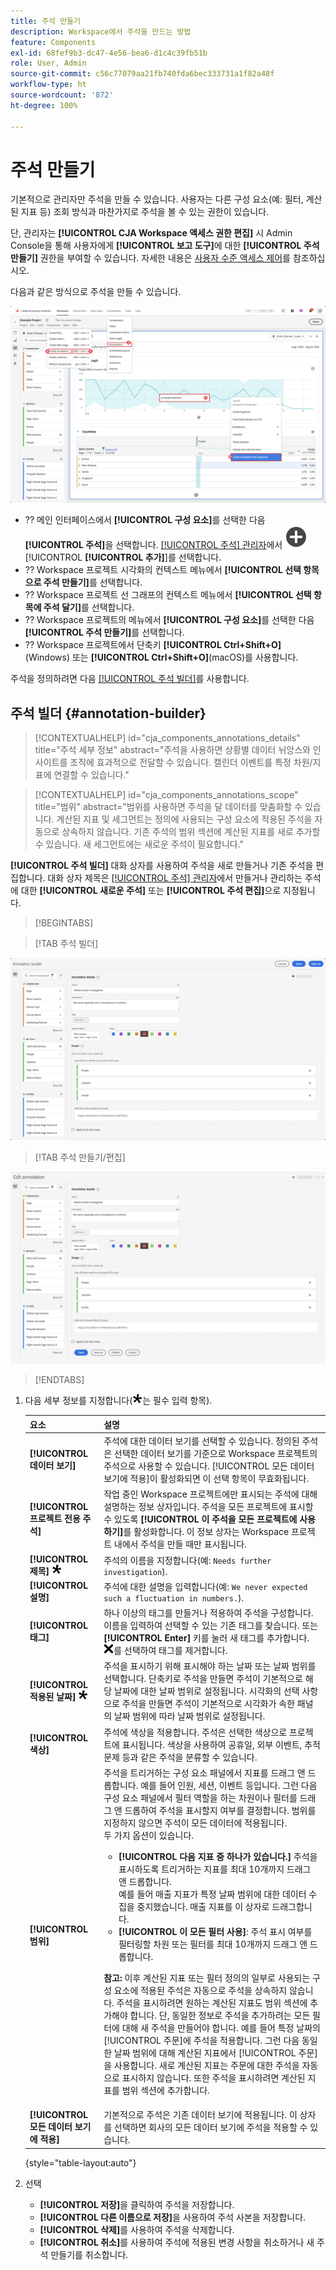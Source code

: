 ```yaml
---
title: 주석 만들기
description: Workspace에서 주석을 만드는 방법
feature: Components
exl-id: 68fef9b3-dc47-4e56-bea6-d1c4c39fb51b
role: User, Admin
source-git-commit: c56c77079aa21fb740fda6bec333731a1f82a48f
workflow-type: ht
source-wordcount: '872'
ht-degree: 100%

---
```


# 주석 만들기

기본적으로 관리자만 주석을 만들 수 있습니다. 사용자는 다른 구성 요소(예: 필터, 계산된 지표 등) 조회 방식과 마찬가지로 주석을 볼 수 있는 권한이 있습니다.

단, 관리자는 **[!UICONTROL CJA Workspace 액세스 권한 편집]** 시 Admin Console을 통해 사용자에게 **[!UICONTROL 보고 도구]**&#x200B;에 대한 **[!UICONTROL 주석 만들기]** 권한을 부여할 수 있습니다. 자세한 내용은 [사용자 수준 액세스 제어](/help/technotes/access-control.md#user-level-access)를 참조하십시오.

다음과 같은 방식으로 주석을 만들 수 있습니다.

![주석 만들기](assets/create-annotation.png)

* ?? 메인 인터페이스에서 **[!UICONTROL 구성 요소]**&#x200B;를 선택한 다음 **[!UICONTROL 주석]**&#x200B;을 선택합니다. [[!UICONTROL 주석] 관리자](/help/components/annotations/manage-annotations.md)에서 ![AddCircle](/help/assets/icons/AddCircle.svg) [!UICONTROL **[!UICONTROL 추가]**]를 선택합니다.
* ?? Workspace 프로젝트 시각화의 컨텍스트 메뉴에서 **[!UICONTROL 선택 항목으로 주석 만들기]**&#x200B;를 선택합니다.
* ?? Workspace 프로젝트 선 그래프의 컨텍스트 메뉴에서 **[!UICONTROL 선택 항목에 주석 달기]**&#x200B;를 선택합니다.
* ?? Workspace 프로젝트의 메뉴에서 **[!UICONTROL 구성 요소]**&#x200B;를 선택한 다음 **[!UICONTROL 주석 만들기]**&#x200B;를 선택합니다.
* ?? Workspace 프로젝트에서 단축키 **[!UICONTROL Ctrl+Shift+O]**(Windows) 또는 **[!UICONTROL Ctrl+Shift+O]**(macOS)를 사용합니다.

주석을 정의하려면 다음 [[!UICONTROL 주석 빌더]](#annotation-builder)를 사용합니다.

<!-- Should we really mention API here. If so, we can do it all over the place in the docs...
| **Use the [Customer Journey Analytics Annotations API](https://developer.adobe.com/cja-apis/docs/endpoints/annotations/)** | The Customer Journey Analytics Annotations APIs allow you to create, update, or retrieve annotations programmatically through Adobe Developer. These APIs use the same data and methods that Adobe uses inside the product UI. |
-->


## 주석 빌더 {#annotation-builder}

<!-- markdownlint-disable MD034 -->

>[!CONTEXTUALHELP]
>id="cja_components_annotations_details"
>title="주석 세부 정보"
>abstract="주석을 사용하면 상황별 데이터 뉘앙스와 인사이트를 조직에 효과적으로 전달할 수 있습니다. 캘린더 이벤트를 특정 차원/지표에 연결할 수 있습니다."

<!-- markdownlint-enable MD034 -->

<!-- markdownlint-disable MD034 -->

>[!CONTEXTUALHELP]
>id="cja_components_annotations_scope"
>title="범위"
>abstract="범위를 사용하면 주석을 달 데이터를 맞춤화할 수 있습니다. 계산된 지표 및 세그먼트는 정의에 사용되는 구성 요소에 적용된 주석을 자동으로 상속하지 않습니다. 기존 주석의 범위 섹션에 계산된 지표를 새로 추가할 수 있습니다. 새 세그먼트에는 새로운 주석이 필요합니다."

<!-- markdownlint-enable MD034 -->


**[!UICONTROL 주석 빌더]** 대화 상자를 사용하여 주석을 새로 만들거나 기존 주석을 편집합니다. 대화 상자 제목은 [[!UICONTROL 주석] 관리자](/help/components/annotations/manage-annotations.md)에서 만들거나 관리하는 주석에 대한 **[!UICONTROL 새로운 주석]** 또는 **[!UICONTROL 주석 편집]**&#x200B;으로 지정됩니다.


>[!BEGINTABS]

>[!TAB 주석 빌더]

![다음 섹션에 설명된 필드와 옵션을 보여 주는 주석 세부 정보 창입니다.](assets/annotation-builder.png)

>[!TAB 주석 만들기/편집]

![다음 섹션에 설명된 필드와 옵션을 보여 주는 주석 세부 정보 창입니다.](assets/create-edit-annotation.png)

>[!ENDTABS]

1. 다음 세부 정보를 지정합니다(![필수](/help/assets/icons/Required.svg)는 필수 입력 항목).

   | 요소 | 설명 |
   | --- | --- |
   | **[!UICONTROL 데이터 보기]** | 주석에 대한 데이터 보기를 선택할 수 있습니다. 정의된 주석은 선택한 데이터 보기를 기준으로 Workspace 프로젝트의 주석으로 사용할 수 있습니다. [!UICONTROL 모든 데이터 보기에 적용]이 활성화되면 이 선택 항목이 무효화됩니다. |
   | **[!UICONTROL 프로젝트 전용 주석]** | 작업 중인 Workspace 프로젝트에만 표시되는 주석에 대해 설명하는 정보 상자입니다. 주석을 모든 프로젝트에 표시할 수 있도록 **[!UICONTROL 이 주석을 모든 프로젝트에 사용하기]**&#x200B;를 활성화합니다. 이 정보 상자는 Workspace 프로젝트 내에서 주석을 만들 때만 표시됩니다. |
   | **[!UICONTROL 제목]** ![필수](/help/assets/icons/Required.svg) | 주석의 이름을 지정합니다(예: `Needs further investigation`). |
   | **[!UICONTROL 설명]** | 주석에 대한 설명을 입력합니다(예: `We never expected such a fluctuation in numbers.`). |
   | **[!UICONTROL 태그]** | 하나 이상의 태그를 만들거나 적용하여 주석을 구성합니다. 이름을 입력하여 선택할 수 있는 기존 태그를 찾습니다. 또는 **[!UICONTROL Enter]** 키를 눌러 새 태그를 추가합니다. ![CrossSize75](/help/assets/icons/CrossSize75.svg)를 선택하여 태그를 제거합니다. |
   | **[!UICONTROL 적용된 날짜]** ![필수](/help/assets/icons/Required.svg) | 주석을 표시하기 위해 표시해야 하는 날짜 또는 날짜 범위를 선택합니다. 단축키로 주석을 만들면 주석이 기본적으로 해당 날짜에 대한 날짜 범위로 설정됩니다. 시각화의 선택 사항으로 주석을 만들면 주석이 기본적으로 시각화가 속한 패널의 날짜 범위에 따라 날짜 범위로 설정됩니다. |
   | **[!UICONTROL 색상]** | 주석에 색상을 적용합니다. 주석은 선택한 색상으로 프로젝트에 표시됩니다. 색상을 사용하여 공휴일, 외부 이벤트, 추적 문제 등과 같은 주석을 분류할 수 있습니다. |
   | **[!UICONTROL 범위]** | 주석을 트리거하는 구성 요소 패널에서 지표를 드래그 앤 드롭합니다. 예를 들어 인원, 세션, 이벤트 등입니다. 그런 다음 구성 요소 패널에서 필터 역할을 하는 차원이나 필터를 드래그 앤 드롭하여 주석을 표시할지 여부를 결정합니다. 범위를 지정하지 않으면 주석이 모든 데이터에 적용됩니다. <br/>두 가지 옵션이 있습니다.<ul><li>**[!UICONTROL 다음 지표 중 하나가 있습니다.]** 주석을 표시하도록 트리거하는 지표를 최대 10개까지 드래그 앤 드롭합니다.<br/>예를 들어 매출 지표가 특정 날짜 범위에 대한 데이터 수집을 중지했습니다. 매출 지표를 이 상자로 드래그합니다.</li><li>**[!UICONTROL 이 모든 필터 사용]**: 주석 표시 여부를 필터링할 차원 또는 필터를 최대 10개까지 드래그 앤 드롭합니다.</li></ul><p><p>**참고:** 이후 계산된 지표 또는 필터 정의의 일부로 사용되는 구성 요소에 적용된 주석은 자동으로 주석을 상속하지 않습니다. 주석을 표시하려면 원하는 계산된 지표도 범위 섹션에 추가해야 합니다. 단, 동일한 정보로 주석을 추가하려는 모든 필터에 대해 새 주석을 만들어야 합니다. 예를 들어 특정 날짜의 [!UICONTROL 주문]에 주석을 적용합니다. 그런 다음 동일한 날짜 범위에 대해 계산된 지표에서 [!UICONTROL 주문]을 사용합니다. 새로 계산된 지표는 주문에 대한 주석을 자동으로 표시하지 않습니다. 또한 주석을 표시하려면 계산된 지표를 범위 섹션에 추가합니다. |
   | **[!UICONTROL 모든 데이터 보기에 적용]** | 기본적으로 주석은 기존 데이터 보기에 적용됩니다. 이 상자를 선택하면 회사의 모든 데이터 보기에 주석을 적용할 수 있습니다. |

   {style="table-layout:auto"}

1. 선택
   * **[!UICONTROL 저장]**&#x200B;을 클릭하여 주석을 저장합니다.
   * **[!UICONTROL 다른 이름으로 저장]**&#x200B;을 사용하여 주석 사본을 저장합니다.
   * **[!UICONTROL 삭제]**&#x200B;를 사용하여 주석을 삭제합니다.
   * **[!UICONTROL 취소]**&#x200B;를 사용하여 주석에 적용된 변경 사항을 취소하거나 새 주석 만들기를 취소합니다.
